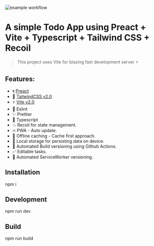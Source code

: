 ![example workflow](https://github.com/greatvivek11/TodoApp/actions/workflows/azure-static-web-apps-nice-wave-01c220503.yml/badge.svg)
# A simple Todo App using Preact + Vite + Typescript + Tailwind CSS + Recoil

> This project uses Vite for blazing fast development server ⚡

## Features:

- 🌀 [Preact](https://preactjs.com)
- 🎨 [TailwindCSS v2.0](https://blog.tailwindcss.com/tailwindcss-v2)
- ⚡ [Vite v2.0](https://github.com/vitejs/vite)
- 📝 Eslint
- ✨ Prettier
- 🔱 Typescript
- 💥 Recoil for state management.
- 🔥 PWA - Auto update.
- 🌈 Offline caching - Cache first approach.
- 🌟 Local storage for persisting data on device.
- 🔱 Automated Build versioning using Github Actions.
- ✅ Editable tasks.
- 💃 Automated ServiceWorker versioning.

## Installation

npm i

## Development

npm run dev

## Build

npm run build
